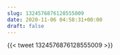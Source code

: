 ```yaml
---
slug: 1324576876128555009
date: 2020-11-06 04:58:31+00:00
draft: false
---
```


{{< tweet 1324576876128555009 >}}

